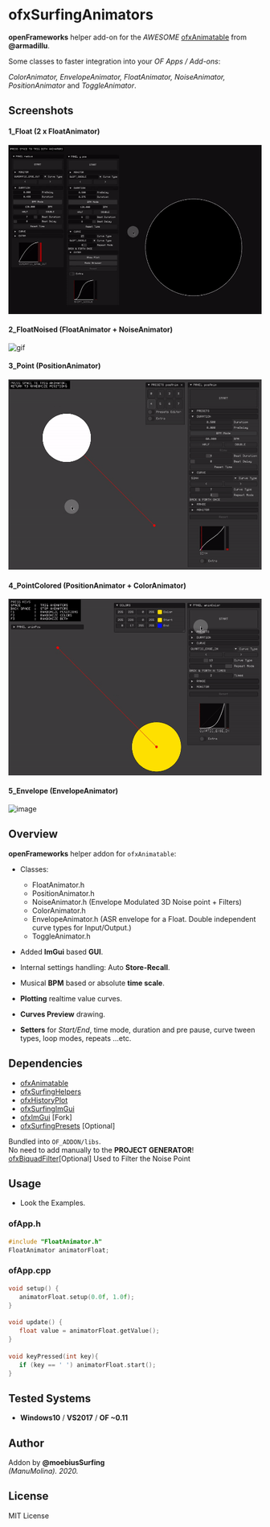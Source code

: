# ofxSurfingAnimators

**openFrameworks** helper add-on for the _AWESOME_ [ofxAnimatable](https://github.com/armadillu/ofxAnimatable) from **@armadillu**.  
 
Some classes to faster integration into your _OF Apps / Add-ons_:  

*ColorAnimator, EnvelopeAnimator, FloatAnimator, NoiseAnimator, PositionAnimator* and *ToggleAnimator*.

## Screenshots

#### 1_Float (2 x FloatAnimator)
![gif](/docs/readme_images/1_example_Float.gif?raw=true "gif")  

#### 2_FloatNoised (FloatAnimator + NoiseAnimator)
![gif](/docs/readme_images/2_FloatNoised.gif?raw=true "gif")  

#### 3_Point (PositionAnimator)
![image](/docs/readme_images/3_Point.gif?raw=true "gif")

#### 4_PointColored (PositionAnimator + ColorAnimator)
![image](/docs/readme_images/4_PointColored.gif?raw=true "gif")

#### 5_Envelope (EnvelopeAnimator)
![image](/docs/readme_images/5_Envelope.gif?raw=true "gif")
 	
## Overview
**openFrameworks** helper addon for ```ofxAnimatable```:
* Classes:
   * FloatAnimator.h
   * PositionAnimator.h
   * NoiseAnimator.h (Envelope Modulated 3D Noise point + Filters)
   * ColorAnimator.h
   * EnvelopeAnimator.h (ASR envelope for a Float. Double independent curve types for Input/Output.)
   * ToggleAnimator.h  

* Added **ImGui** based **GUI**.  

* Internal settings handling: Auto **Store-Recall**.
* Musical **BPM** based or absolute **time scale**.
* **Plotting** realtime value curves.
* **Curves Preview** drawing.
* **Setters** for _Start/End_, time mode, duration and pre pause, curve tween types, loop modes, repeats ...etc. 

## Dependencies
* [ofxAnimatable](https://github.com/armadillu/ofxAnimatable)  
* [ofxSurfingHelpers](https://github.com/moebiussurfing/ofxSurfingHelpers)  
* [ofxHistoryPlot](https://github.com/moebiussurfing/ofxHistoryPlot)  
* [ofxSurfingImGui](https://github.com/moebiussurfing/ofxSurfingImGui)  
* [ofxImGui](https://github.com/Daandelange/ofxImGui/) [Fork]
* [ofxSurfingPresets](https://github.com/moebiussurfing/ofxSurfingPresets) [Optional]  

Bundled into ```OF_ADDON/libs```.  
No need to add manually to the **PROJECT GENERATOR**!    
[ofxBiquadFilter](https://github.com/dzlonline/ofxBiquadFilter)[Optional] Used to Filter the Noise Point  

## Usage
- Look the Examples.

### ofApp.h
```.c++
#include "FloatAnimator.h"
FloatAnimator animatorFloat;
```

### ofApp.cpp
```.c++
void setup() {
   animatorFloat.setup(0.0f, 1.0f);
}

void update() {
   float value = animatorFloat.getValue();
}

void keyPressed(int key){
   if (key == ' ') animatorFloat.start();
}
```

## Tested Systems
- **Windows10** / **VS2017** / **OF ~0.11**

## Author
Addon by **@moebiusSurfing**  
*(ManuMolina). 2020.*

## License
MIT License
